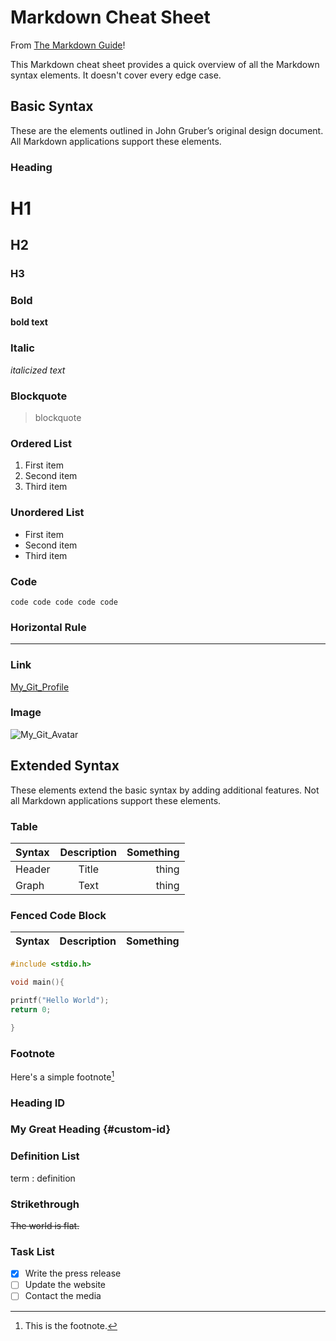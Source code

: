 # Markdown Cheat Sheet

From [The Markdown Guide](https://www.markdownguide.org)!

This Markdown cheat sheet provides a quick overview of all the Markdown syntax elements. 
It doesn't cover every edge case.

## Basic Syntax

These are the elements outlined in John Gruber’s original design document.
All Markdown applications support these elements.

### Heading

# H1
## H2
### H3

### Bold

**bold text**

### Italic

*italicized text*

### Blockquote

> blockquote

### Ordered List

1. First item
2. Second item
3. Third item

### Unordered List

- First item
- Second item
- Third item

### Code

`code code code code code `

### Horizontal Rule

---

### Link

[My_Git_Profile](https://github.com/Gustominox)

### Image

![My_Git_Avatar](https://avatars.githubusercontent.com/u/59740441?s=60&v=4)

## Extended Syntax

These elements extend the basic syntax by adding additional features. 
Not all Markdown applications support these elements.

### Table

| Syntax    | Description | Something |
| :---      |    :----:   |      ---: |
| Header    | Title       | thing |
| Graph     | Text 	  | thing |

### Fenced Code Block

| Syntax    | Description | Something |
| - | - | - | 


```c
#include <stdio.h>

void main(){

printf("Hello World");
return 0;

}
```

### Footnote

Here's a simple footnote[^1]

[^1]: This is the footnote.

### Heading ID

### My Great Heading {#custom-id}

### Definition List

term
: definition

### Strikethrough

~~The world is flat.~~

### Task List

- [x] Write the press release
- [ ] Update the website
- [ ] Contact the media
